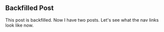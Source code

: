 ## Backfilled Post

This post is backfilled.  Now I have two posts.  Let's see what the nav links look like now.